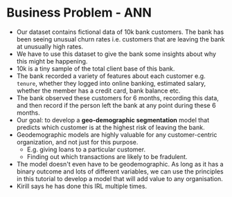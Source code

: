 # Business Problem - ANN

- Our dataset contains fictional data of 10k bank customers. The bank has been seeing unusual churn rates i.e. customers that are leaving the bank at unusually high rates. 
- We have to use this dataset to give the bank some insights about why this might be happening.
- 10k is a tiny sample of the total client base of this bank. 
- The bank recorded a variety of features about each customer e.g. `tenure`, whether they logged into online banking, estimated salary, whether the member has a credit card, bank balance etc.
- The bank observed these customers for 6 months, recording this data, and then record if the person left the bank at any point during these 6 months.
- Our goal: to develop a **geo-demographic segmentation** model that predicts which customer is at the highest risk of leaving the bank.
- Geodemographic models are highly valuable for any customer-centric organization, and not just for this purpose.
	- E.g. giving loans to a particular customer.
	- Finding out which transactions are likely to be fradulent.
- The model doesn't even have to be geodemographic. As long as it has a binary outcome and lots of different variables, we can use the principles in this tutorial to develop a model that will add value to any organisation.
- Kirill says he has done this IRL multiple times.
